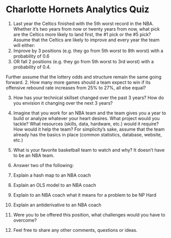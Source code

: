 # Charlotte Hornets Analytics Quiz

1. Last year the Celtics finished with the 5th worst record in the NBA. Whether it’s two years from now or twenty years from now, what pick are the Celtics more likely to land first, the #1 pick or the #5 pick? Assume that the Celtics are likely to improve and every year the team will either:
  1. Improve by 3 positions (e.g. they go from 5th worst to 8th worst) with a probability of 0.6
  2. OR fall 2 positions (e.g. they go from 5th worst to 3rd worst) with a probability of 0.4.

Further assume that the lottery odds and structure remain the same going forward.
2. How many more games should a team expect to win if its offensive rebound rate increases from 25% to 27%, all else equal?

3. How has your technical skillset changed over the past 3 years? How do you envision it changing over the next 3 years?

4. Imagine that you work for an NBA team and the team gives you a year to build or analyze whatever your heart desires. What project would you tackle? What resources (skills, data, hardware, etc.) would it require? How would it help the team? For simplicity’s sake, assume that the team already has the basics in place (common statistics, database, website, etc.)

5. What is your favorite basketball team to watch and why? It doesn’t have to be an NBA team.

6. Answer two of the following:
  1. Explain a hash map to an NBA coach
  2. Explain an OLS model to an NBA coach
  3. Explain to an NBA coach what it means for a problem to be NP Hard
  4. Explain an antiderivative to an NBA coach
7. Were you to be offered this position, what challenges would you have to overcome?
8. Feel free to share any other comments, questions or ideas.
